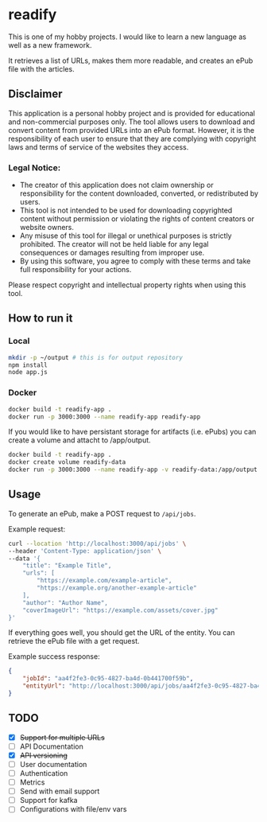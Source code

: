 # readify

This is one of my hobby projects. I would like to learn a new language as well as a new framework.

It retrieves a list of URLs, makes them more readable, and creates an ePub file with the articles.

## Disclaimer

This application is a personal hobby project and is provided for educational and non-commercial purposes only. The tool allows users to download and convert content from provided URLs into an ePub format. However, it is the responsibility of each user to ensure that they are complying with copyright laws and terms of service of the websites they access.

### Legal Notice:
- The creator of this application does not claim ownership or responsibility for the content downloaded, converted, or redistributed by users.
- This tool is not intended to be used for downloading copyrighted content without permission or violating the rights of content creators or website owners.
- Any misuse of this tool for illegal or unethical purposes is strictly prohibited. The creator will not be held liable for any legal consequences or damages resulting from improper use.
- By using this software, you agree to comply with these terms and take full responsibility for your actions.

Please respect copyright and intellectual property rights when using this tool.

## How to run it
### Local
```bash
mkdir -p ~/output # this is for output repository
npm install
node app.js
```

### Docker
```bash
docker build -t readify-app .
docker run -p 3000:3000 --name readify-app readify-app
```

If you would like to have persistant storage for artifacts (i.e. ePubs) you can create a volume and attacht to /app/output.
```bash
docker build -t readify-app .
docker create volume readify-data
docker run -p 3000:3000 --name readify-app -v readify-data:/app/output readify-app
```

## Usage
To generate an ePub, make a POST request to `/api/jobs`. 

Example request:
```bash
curl --location 'http://localhost:3000/api/jobs' \
--header 'Content-Type: application/json' \
--data '{
    "title": "Example Title",
    "urls": [
        "https://example.com/example-article",
        "https://example.org/another-example-article"
    ],
    "author": "Author Name",
    "coverImageUrl": "https://example.com/assets/cover.jpg"
}'
```

If everything goes well, you should get the URL of the entity. You can retrieve the ePub file with a get request.

Example success response:
```json
{
    "jobId": "aa4f2fe3-0c95-4827-ba4d-0b441700f59b",
    "entityUrl": "http://localhost:3000/api/jobs/aa4f2fe3-0c95-4827-ba4d-0b441700f59b"
}
```

## TODO
- [x] ~~Support for multiple URLs~~
- [ ] API Documentation
- [x] ~~API versioning~~
- [ ] User documentation 
- [ ] Authentication
- [ ] Metrics
- [ ] Send with email support
- [ ] Support for kafka
- [ ] Configurations with file/env vars